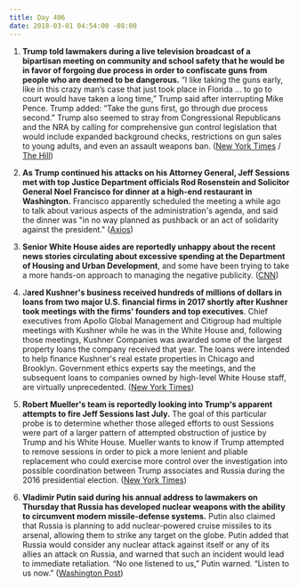 ```yaml
---
title: Day 406
date: 2018-03-01 04:54:00 -08:00
---
```


1. **Trump told lawmakers during a live television broadcast of a bipartisan meeting on community and school safety that he would be in favor of forgoing due process in order to confiscate guns from people who are deemed to be dangerous.** “I like taking the guns early, like in this crazy man’s case that just took place in Florida ... to go to court would have taken a long time,” Trump said after interrupting Mike Pence. Trump added: “Take the guns first, go through due process second.” Trump also seemed to stray from Congressional Republicans and the NRA by calling for comprehensive gun control legislation that would include expanded background checks, restrictions on gun sales to young adults, and even an assault weapons ban. ([New York Times](https://www.nytimes.com/2018/02/28/us/politics/trump-gun-control.html) / [The Hill](http://thehill.com/homenews/administration/376097-trump-take-the-guns-first-go-through-due-process-second))

2. **As Trump continued his attacks on his Attorney General, Jeff Sessions met with top Justice Department officials Rod Rosenstein and Solicitor General Noel Francisco for dinner at a high-end restaurant in Washington.** Francisco apparently scheduled the meeting a while ago to talk about various aspects of the administration's agenda, and said the dinner was "in no way planned as pushback or an act of solidarity against the president." ([Axios](https://www.axios.com/scoop-jeff-sessions-dines-with-rod-rosenstein-1519865511-4afe726b-6642-4ca5-8ebf-e9f0600df79b.html))

3. **Senior White House aides are reportedly unhappy about the recent news stories circulating about excessive spending at the Department of Housing and Urban Development**, and some have been trying to take a more hands-on approach to managing the negative publicity. ([CNN](https://www.cnn.com/2018/02/28/politics/white-house-ben-carson-table-chair/index.html))

4. J**ared Kushner's business received hundreds of millions of dollars in loans from two major U.S. financial firms in 2017 shortly after Kushner took meetings with the firms' founders and top executives**. Chief executives from Apollo Global Management and Citigroup had multiple meetings with Kushner while he was in the White House and, following those meetings, Kushner Companies was awarded some of the largest property loans the company received that year. The loans were intended to help finance Kushner's real estate properties in Chicago and Brooklyn. Government ethics experts say the meetings, and the subsequent loans to companies owned by high-level White House staff, are virtually unprecedented. ([New York Times](https://www.nytimes.com/2018/02/28/business/jared-kushner-apollo-citigroup-loans.html))

5. **Robert Mueller's team is reportedly looking into Trump's apparent attempts to fire Jeff Sessions last July.** The goal of this particular probe is to determine whether those alleged efforts to oust Sessions were part of a larger pattern of attempted obstruction of justice by Trump and his White House. Mueller wants to know if Trump attempted to remove sessions in order to pick a more lenient and pliable replacement who could exercise more control over the investigation into possible coordination between Trump associates and Russia during the 2016 presidential election. ([New York Times](https://www.washingtonpost.com/world/national-security/mueller-investigation-examining-trumps-apparent-efforts-to-oust-sessions-in-july/2018/02/28/909cfa7c-1cd7-11e8-b2d9-08e748f892c0_story.html?utm_term=.4268ff54a396)) 

6. **Vladimir Putin said during his annual address to lawmakers on Thursday that Russia has developed nuclear weapons with the ability to circumvent modern missile-defense systems.** Putin also claimed that Russia is planning to add nuclear-powered cruise missiles to its arsenal, allowing them to strike any target on the globe. Putin added that Russia would consider any nuclear attack against itself or any of its allies an attack on Russia, and warned that such an incident would lead to immediate retaliation. “No one listened to us,” Putin warned. “Listen to us now.” ([Washington Post](https://www.washingtonpost.com/world/europe/putin-claims-russia-has-nuclear-arsenal-capable-of-avoiding-missile-defenses/2018/03/01/d2dcf522-1d3b-11e8-b2d9-08e748f892c0_story.html?utm_term=.885628478e4b))